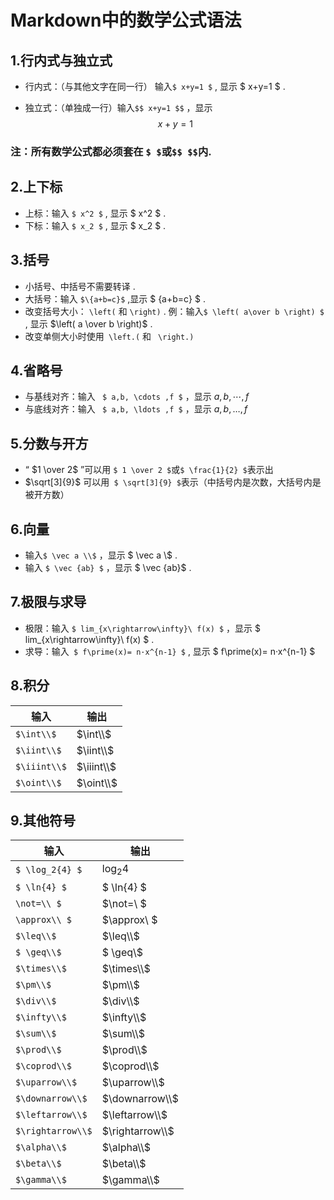# Markdown中的数学公式语法

## 1.行内式与独立式
- 行内式：（与其他文字在同一行） 输入``` $ x+y=1 $ ``` , 显示
  $ x+y=1 $ .

 - 独立式：（单独成一行）输入``` $$ x+y=1 $$ ``` ，显示
  $$ x+y=1 $$   

### 注：所有数学公式都必须套在 ```$ $```或```$$ $$```内.



## 2.上下标
- 上标：输入 ```$ x^2 $``` , 显示 $ x^2 $ . 
- 下标：输入 ```$ x_2 $``` , 显示 $ x_2 $ .
 
 ## 3.括号
 - 小括号、中括号不需要转译 .
 - 大括号：输入 ```$\{a+b=c}$``` ,显示 $ \{a+b=c\} $ .
 - 改变括号大小： ```\left(``` 和 ```\right)``` . 例：输入``` $ \left( a\over b \right) $ ``` , 显示  $\left( a \over b \right)$ .
- 改变单侧大小时使用``` \left.(``` 和 ``` \right.)```
 
 ## 4.省略号
 - 与基线对齐：输入 ``` $ a,b, \cdots ,f $``` ，显示  $a,b,\cdots,f$ 
 - 与底线对齐：输入 ``` $ a,b, \ldots ,f $``` ，显示  $a,b,\ldots,f$  
  
## 5.分数与开方
- “ $1 \over 2$ ”可以用 ```$ 1 \over 2 $```或```$ \frac{1}{2} $```表示出
- $\sqrt[3]{9}$ 可以用``` $ \sqrt[3]{9} $```表示（中括号内是次数，大括号内是被开方数）

## 6.向量
- 输入```$ \vec a \\$``` ，显示  $ \vec a \\$ .
- 输入 ```$ \vec {ab} $``` ，显示 $ \vec {ab}$ .

## 7.极限与求导
- 极限：输入 ```$ lim_{x\rightarrow\infty}\ f(x) $``` ，显示 $ lim_{x\rightarrow\infty}\ f(x) $ .
- 求导：输入``` $ f\prime(x)= n·x^{n-1} $``` , 显示  $ f\prime(x)= n·x^{n-1} $
 
## 8.积分
|输入|输出|
 |---|---|
 |```$\int\\$```|$\int\\$|
 |```$\iint\\$```|$\iint\\$|
|```$\iiint\\$```|$\iiint\\$|
|```$\oint\\$```|$\oint\\$|

 ## 9.其他符号
 |输入|输出|
 |---|---|
 |```$ \log_2{4} $``` |  $\log_2{4}$|
  |```$ \ln{4} $``` |  $ \ln{4} $|
  |```\not=\\ $``` |  $\not=\\ $|
  |```\approx\\ $``` |  $\approx\\ $|
 |```$\leq\\$``` | $\leq\\$ |
 |```$ \geq\\$``` | $ \geq\\$ |
 |```$\times\\$``` | $\times\\$ |
 |```$\pm\\$``` | $\pm\\$ |
 |```$\div\\$``` | $\div\\$ |
 |```$\infty\\$``` | $\infty\\$ |
 |```$\sum\\$``` | $\sum\\$ |
 |```$\prod\\$``` | $\prod\\$ |
 |```$\coprod\\$``` |$\coprod\\$  |
 |```$\uparrow\\$``` | $\uparrow\\$ |
 |```$\downarrow\\$``` |  $\downarrow\\$|
 |```$\leftarrow\\$``` | $\leftarrow\\$ |
 |```$\rightarrow\\$``` | $\rightarrow\\$ |
 |```$\alpha\\$``` | $\alpha\\$ |
 |```$\beta\\$``` |$\beta\\$  |
 |```$\gamma\\$``` |  $\gamma\\$|
 














